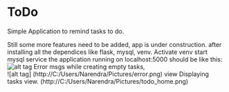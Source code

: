 ToDo
====

Simple Application to remind tasks to do.

Still some more features need to be added, app is under construction.
after installing all the dependices like flask, mysql, venv. Activate venv start mysql service the application running on
localhost:5000 should be like this:
![alt tag](http://C:/Users/Narendra/Pictures/todo_home.png)
Error msgs while creating empty tasks,  
![alt tag] (http://C:/Users/Narendra/Pictures/error.png)
view Displaying tasks view. 
(http://C:/Users/Narendra/Pictures/todo_home.png)
